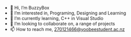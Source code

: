 - 👋 Hi, I’m BuzzyBox
- 👀 I’m interested in, Programing, Designing and Learning 
- 🌱 I’m currently learning, C++ in Visual Studio
- 💞️ I’m looking to collaborate on, a range of projects
- 📫 How to reach me, 270121466@yoobeestudent.ac.nz

<!---
BuzzyBox/BuzzyBox is a ✨ special ✨ repository because its `README.md` (this file) appears on your GitHub profile.
You can click the Preview link to take a look at your changes.
--->
